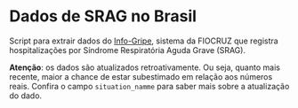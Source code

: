 # Dados de SRAG no Brasil
Script para extrair dados do [Info-Gripe](http://info.gripe.fiocruz.br/), sistema da FIOCRUZ que registra hospitalizações por Síndrome Respiratória Aguda Grave (SRAG).

**Atenção**: os dados são atualizados retroativamente. Ou seja, quanto mais recente, maior a chance de estar subestimado em relação aos números reais. Confira o campo `situation_namme` para saber mais sobre a atualização do dado.